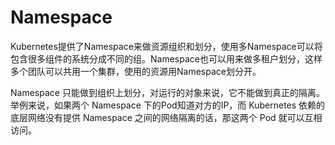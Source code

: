 # Namespace

Kubernetes提供了Namespace来做资源组织和划分，使用多Namespace可以将包含很多组件的系统分成不同的组。Namespace也可以用来做多租户划分，这样多个团队可以共用一个集群，使用的资源用Namespace划分开。


Namespace 只能做到组织上划分，对运行的对象来说，它不能做到真正的隔离。举例来说，如果两个 Namespace 下的Pod知道对方的IP，而 Kubernetes 依赖的底层网络没有提供 Namespace 之间的网络隔离的话，那这两个 Pod 就可以互相访问。